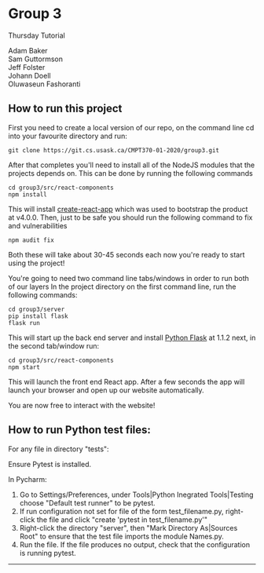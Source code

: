 # Group 3

Thursday Tutorial

Adam Baker  
Sam Guttormson  
Jeff Folster  
Johann Doell  
Oluwaseun Fashoranti  

## How to run this project
First you need to create a local version of our repo, on the command line cd
into your favourite directory and run:
```
git clone https://git.cs.usask.ca/CMPT370-01-2020/group3.git
```
After that completes you'll need to install all of the NodeJS modules that the
projects depends on. This can be done by running the following commands
```
cd group3/src/react-components
npm install
```
This will install [create-react-app](https://reactjs.org/docs/create-a-new-react-app.html) which was used to bootstrap the product at v4.0.0.
Then, just to be safe you should run the following command to fix and vulnerabilities
```
npm audit fix
```
Both these will take about 30-45 seconds each
now you're ready to start using the project!

You're going to need two command line tabs/windows in order to run both of our
layers
In the project directory on the first command line, run the following commands:
```
cd group3/server
pip install flask
flask run
```
This will start up the back end server and install [Python Flask](https://flask.palletsprojects.com/en/1.1.x/) at 1.1.2
next, in the second tab/window run:
```
cd group3/src/react-components
npm start
```
This will launch the front end React app. After a few seconds the app will
launch your browser and open up our website automatically.

You are now free to interact with the website!

## How to run Python test files:

For any file in directory "tests":

Ensure Pytest is installed.

In Pycharm:
   1. Go to Settings/Preferences,
      under Tools|Python Inegrated Tools|Testing
      choose "Default test runner" to be pytest.
   2. If run configuration not set
      for file of the form test_filename.py,
      right-click the file and click
      "create 'pytest in test_filename.py'"
   3. Right-click the directory "server", then
      "Mark Directory As|Sources Root" to ensure that the
      test file imports the module Names.py.
   3. Run the file. If the file produces no output, check
      that the configuration is running pytest.
   
------------
